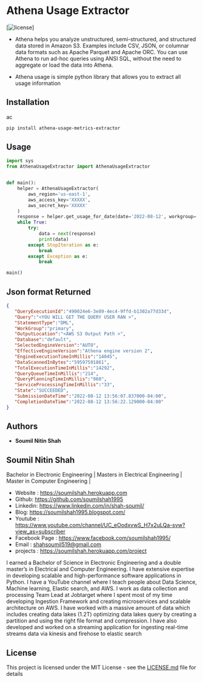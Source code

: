 # Athena Usage Extractor 

[![license](https://img.shields.io/github/license/mashape/apistatus.svg?maxAge=2592000)]

* Athena helps you analyze unstructured, semi-structured, and structured data stored in Amazon S3. Examples include CSV, JSON, or columnar data formats such as Apache Parquet and Apache ORC. You can use Athena to run ad-hoc queries using ANSI SQL, without the need to aggregate or load the data into Athena.
        
* Athena usage is simple python library that allows you to extract all usage information 


## Installation
ac
```bash
pip install athena-usage-metrics-extractor
```
## Usage

```python
import sys
from AthenaUsageExtractor import AthenaUsageExtractor


def main():
    helper = AthenaUsageExtractor(
        aws_region='us-east-1',
        aws_access_key='XXXXX',
        aws_secret_key='XXXXX'
    )
    response = helper.get_usage_for_date(date='2022-08-12', workgroup='primary')
    while True:
        try:
            data = next(response)
            print(data)
        except StopIteration as e:
            break
        except Exception as e:
            break

main()

```
## Json format Returned 
```json
{
   "QueryExecutionId":"490024e6-3e89-4ec4-9ffd-b1302a77d33d",
   "Query":"<YOU WILL GET THE QUERY USER RAN >",
   "StatementType":"DML",
   "WorkGroup":"primary",
   "OutputLocation":"<AWS S3 Output Path >",
   "Database":"default",
   "SelectedEngineVersion":"AUTO",
   "EffectiveEngineVersion":"Athena engine version 2",
   "EngineExecutionTimeInMillis":"14045",
   "DataScannedInBytes":"59597591861",
   "TotalExecutionTimeInMillis":"14292",
   "QueryQueueTimeInMillis":"214",
   "QueryPlanningTimeInMillis":"960",
   "ServiceProcessingTimeInMillis":"33",
   "State":"SUCCEEDED",
   "SubmissionDateTime":"2022-08-12 13:56:07.837000-04:00",
   "CompletionDateTime":"2022-08-12 13:56:22.129000-04:00"
}
```

## Authors

* **Soumil Nitin Shah** 


## Soumil Nitin Shah 
Bachelor in Electronic Engineering |
Masters in Electrical Engineering | 
Master in Computer Engineering |

* Website : https://soumilshah.herokuapp.com
* Github: https://github.com/soumilshah1995
* Linkedin: https://www.linkedin.com/in/shah-soumil/
* Blog: https://soumilshah1995.blogspot.com/
* Youtube : https://www.youtube.com/channel/UC_eOodxvwS_H7x2uLQa-svw?view_as=subscriber
* Facebook Page : https://www.facebook.com/soumilshah1995/
* Email : shahsoumil519@gmail.com
* projects : https://soumilshah.herokuapp.com/project


I earned a Bachelor of Science in Electronic Engineering and a double master’s in Electrical and Computer Engineering. I have extensive expertise in developing scalable and high-performance software applications in Python. I have a YouTube channel where I teach people about Data Science, Machine learning, Elastic search, and AWS. I work as data collection and processing Team Lead at Jobtarget where I spent most of my time developing Ingestion Framework and creating microservices and scalable architecture on AWS. I have worked with a massive amount of data which includes creating data lakes (1.2T) optimizing data lakes query by creating a partition and using the right file format and compression. I have also developed and worked on a streaming application for ingesting real-time streams data via kinesis and firehose to elastic search

## License

This project is licensed under the MIT License - see the [LICENSE.md](LICENSE.md) file for details

